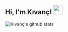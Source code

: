 <h2 align="left">Hi, I'm Kıvanç! <img src="https://raw.githubusercontent.com/MartinHeinz/MartinHeinz/master/wave.gif" width="30px"></h2>
 
![Kıvanç's github stats](https://github-readme-stats.vercel.app/api?username=enxg&show_icons=true&count_private=true&theme=radical)
